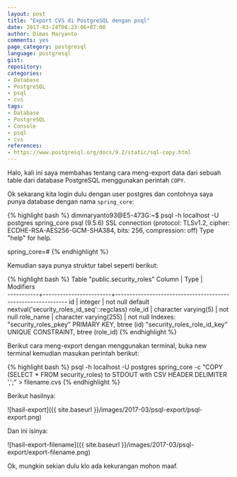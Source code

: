 ```yaml
---
layout: post
title: "Export CVS di PostgreSQL dengan psql"
date: 2017-03-24T08:23:06+07:00
author: Dimas Maryanto
comments: yes
page_category: postgresql
language: postgresql
gist: 
repository: 
categories:
- Database
- PostgreSQL
- psql
- cvs
tags:
- Database
- PostgreSQL
- Console
- psql
- cvs
references:
- https://www.postgresql.org/docs/9.2/static/sql-copy.html
---
```


Halo, kali ini saya membahas tentang cara meng-export data dari sebuah table dari database PostgreSQL menggunakan perintah `COPY`.

<!--more-->

Ok sekarang kita login dulu dengan user postgres dan contohnya saya punya database dengan nama `spring_core`:


{% highlight bash %}
dimmaryanto93@E5-473G:~$ psql -h localhost -U postgres spring_core
psql (9.5.6)
SSL connection (protocol: TLSv1.2, cipher: ECDHE-RSA-AES256-GCM-SHA384, bits: 256, compression: off)
Type "help" for help.

spring_core=# 
{% endhighlight %}

Kemudian saya punya struktur tabel seperti berikut:

{% highlight bash %}
                                  Table "public.security_roles"
  Column   |          Type          |                          Modifiers                          
-----------+------------------------+-------------------------------------------------------------
 id        | integer                | not null default nextval('security_roles_id_seq'::regclass)
 role_id   | character varying(5)   | not null
 role_name | character varying(255) | not null
Indexes:
    "security_roles_pkey" PRIMARY KEY, btree (id)
    "security_roles_role_id_key" UNIQUE CONSTRAINT, btree (role_id)
{% endhighlight %}

Berikut cara meng-export dengan menggunakan terminal, buka new terminal kemudian masukan perintah berikut:

{% highlight bash %}
psql -h localhost -U postgres spring_core -c "COPY (SELECT * FROM security_roles) to STDOUT with CSV HEADER DELIMITER ',';" > filename.cvs
{% endhighlight %}

Berikut hasilnya:

![hasil-export]({{ site.baseurl }}/images/2017-03/psql-export/psql-export.png)

Dan ini isinya:

![hasil-export-filename]({{ site.baseurl }}/images/2017-03/psql-export/export-filename.png)

Ok, mungkin sekian dulu klo ada kekurangan mohon maaf.